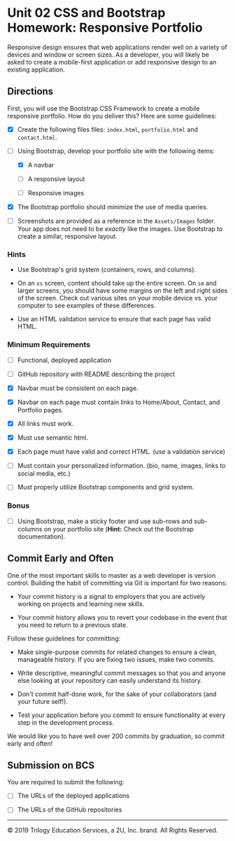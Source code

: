 # Unit 02 CSS and Bootstrap Homework: Responsive Portfolio

Responsive design ensures that web applications render well on a variety of devices and window or screen sizes. As a developer, you will likely be asked to create a mobile-first application or add responsive design to an existing application. 


## Directions

First, you will use the Bootstrap CSS Framework to create a mobile responsive portfolio. How do you deliver this? Here are some guidelines:

- [x] Create the following files files: `index.html`, `portfolio.html` and `contact.html`.

- [ ] Using Bootstrap, develop your portfolio site with the following items:

   - [x] A navbar

   - [ ] A responsive layout

   - [ ] Responsive images

- [x] The Bootstrap portfolio should minimize the use of media queries.

- [ ] Screenshots are provided as a reference in the `Assets/Images` folder. Your app does not need to be _exactly_ like the images. Use Bootstrap to create a similar, responsive layout.

### Hints

* Use Bootstrap's grid system (containers, rows, and columns).

* On an `xs` screen, content should take up the entire screen. On `sm` and larger screens, you should have some margins on the left and right sides of the screen. Check out various sites on your mobile device vs. your computer to see examples of these differences.

* Use an HTML validation service to ensure that each page has valid HTML.

### Minimum Requirements

- [ ] Functional, deployed application

- [ ] GitHub repository with README describing the project

- [x] Navbar must be consistent on each page.

- [x] Navbar on each page must contain links to Home/About, Contact, and Portfolio pages.

- [x] All links must work.

- [x] Must use semantic html.

- [x] Each page must have valid and correct HTML. (use a validation service)

- [ ] Must contain your personalized information. (bio, name, images, links to social media, etc.)

- [ ] Must properly utilize Bootstrap components and grid system.


### Bonus

- [ ] Using Bootstrap, make a sticky footer and use sub-rows and sub-columns on your portfolio site (**Hint:** Check out the Bootstrap documentation).


## Commit Early and Often

One of the most important skills to master as a web developer is version control. Building the habit of committing via Git is important for two reasons:

* Your commit history is a signal to employers that you are actively working on projects and learning new skills.

* Your commit history allows you to revert your codebase in the event that you need to return to a previous state.

Follow these guidelines for committing:

* Make single-purpose commits for related changes to ensure a clean, manageable history. If you are fixing two issues, make two commits.

* Write descriptive, meaningful commit messages so that you and anyone else looking at your repository can easily understand its history.

* Don't commit half-done work, for the sake of your collaborators (and your future self!).

* Test your application before you commit to ensure functionality at every step in the development process.

We would like you to have well over 200 commits by graduation, so commit early and often!


## Submission on BCS

You are required to submit the following:

- [ ] The URLs of the deployed applications

- [ ] The URLs of the GitHub repositories

- - -

© 2019 Trilogy Education Services, a 2U, Inc. brand. All Rights Reserved.
